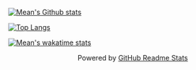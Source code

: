 [![Mean's Github stats](https://api.meancoder.xyz/stat?username=MeanZhang&show_icons=true)](https://github.com/MeanZhang)

[![Top Langs](https://api.meancoder.xyz/top-langs?username=MeanZhang&langs_count=6&layout=compact)](https://github.com/MeanZhang)

[![Mean's wakatime stats](https://api.meancoder.xyz/wakatime?username=Mean)](https://wakatime.com/@Mean)

<p align="center">Powered by <a href="https://github.com/anuraghazra/github-readme-stats">GitHub Readme Stats</a>
